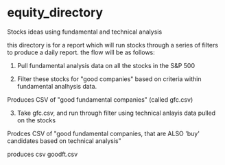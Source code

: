 # equity_directory
Stocks ideas using fundamental and technical analysis

this directory is for a report which will run stocks through a series of filters to produce a daily report.
the flow will be as follows:

1. Pull fundamental analysis data on all the stocks in the S&P 500

2. Filter these stocks for "good companies" based on criteria within fundamental analhysis data. 

Produces CSV of "good fundamental companies" (called gfc.csv)

3. Take gfc.csv, and run through filter using technical anlayis data pulled on the stocks

Prodces CSV of "good fundamental companies, that are ALSO 'buy' candidates based on technical analysis"

produces csv goodft.csv
